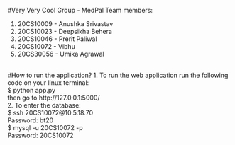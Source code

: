 #Very Very Cool Group - MedPal
Team members: <br />
1. 20CS10009 - Anushka Srivastav  <br />
2. 20CS10023 - Deepsikha Behera  <br />
3. 20CS10046 - Prerit Paliwal  <br />
4. 20CS10072 - Vibhu <br />
5. 20CS30056 - Umika Agrawal  <br />
<br />
#How to run the application?
1. To run the web application run the following code on your linux terminal:  <br />
$ python app.py <br />
then go to http://127.0.0.1:5000/ <br />
2. To enter the database: <br />
$ ssh 20CS10072@10.5.18.70 <br />
  Password: bt20 <br />
$ mysql -u 20CS10072 -p <br />
  Password: 20CS10072 <br />
